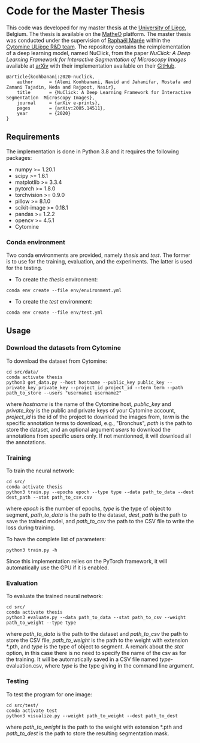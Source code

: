 # Code for the Master Thesis

This code was developed for my master thesis at the [University of Liège](https://www.uliege.be/), Belgium.
The thesis is available on the [MatheO](http://hdl.handle.net/2268.2/11470) platform.
The master thesis was conducted under the supervision of [Raphaël Marée](https://people.montefiore.uliege.be/maree/) within the [Cytomine ULiège R&D team](https://uliege.cytomine.org).
The repository contains the reimplementation of a deep learning model, named NuClick, from the paper *NuClick: A Deep Learning Framework for Interactive Segmentation of Microscopy Images* available at [arXiv](https://arxiv.org/abs/2005.14511) with their implementation available on their [GitHub](https://github.com/navidstuv/NuClick).

```
@article{koohbanani:2020-nuclick,
    author      = {Alemi Koohbanani, Navid and Jahanifar, Mostafa and Zamani Tajadin, Neda and Rajpoot, Nasir},
    title       = {NuClick: A Deep Learning Framework for Interactive Segmentation  Microscopy Images},
    journal     = {arXiv e-prints},
    pages       = {arXiv:2005.14511},
    year        = {2020}
}
```

## Requirements

The implementation is done in Python 3.8 and it requires the following packages:

- numpy >= 1.20.1
- scipy >= 1.6.1
- matplotlib >= 3.3.4
- pytorch >= 1.8.0
- torchvision >= 0.9.0
- pillow >= 8.1.0
- scikit-image >= 0.18.1
- pandas >= 1.2.2
- opencv >= 4.5.1
- Cytomine

### Conda environment

Two conda environments are provided, namely *thesis* and *test*.
The former is to use for the training, evaluation, and the experiments. The latter is used for the testing.

* To create the *thesis* environment:
```
conda env create --file env/environment.yml
```
* To create the *test* environment:
```
conda env create --file env/test.yml
```

## Usage

### Download the datasets from Cytomine

To download the dataset from Cytomine:
```
cd src/data/
conda activate thesis
python3 get_data.py --host hostname --public_key public_key --private_key private_key --project_id project_id --term term --path path_to_store --users "username1 username2"
```
where *hostname* is the name of the Cytomine host, *public_key* and *private_key* is the public and private keys of your Cytomine account, *project_id* is the id of the project to download the images from, *term* is the specific annotation terms to download, e.g., "Bronchus", *path* is the path to store the dataset, and an optional argument *users* to download the annotations from specific users only. If not mentionned, it will download all the annotations.

### Training

To train the neural network:
```
cd src/
conda activate thesis
python3 train.py --epochs epoch --type type --data path_to_data --dest dest_path --stat path_to_csv.csv
```
where *epoch* is the number of epochs, *type* is the type of object to segment, *path_to_data* is the path to the dataset, *dest_path* is the path to save the trained model, and *path_to_csv* the path to the CSV file to write the loss during training.

To have the complete list of parameters:
```
python3 train.py -h
```

Since this implementation relies on the PyTorch framework, it will automatically use the GPU if it is enabled.

### Evaluation

To evaluate the trained neural network:
```
cd src/
conda activate thesis
python3 evaluate.py --data path_to_data --stat path_to_csv --weight path_to_weight --type type
```
where *path_to_data* is the path to the dataset and *path_to_csv* the path to store the CSV file, *path_to_weight* is the path to the weight with extension *.pth, and *type* is the type of object to segment. A remark about the *stat* option, in this case there is no need to specify the name of the csv as for the training. It will be automatically saved in a CSV file named *type*-evaluation.csv, where *type* is the type giving in the command line argument.

### Testing

To test the program for one image:
```
cd src/test/
conda activate test
python3 visualize.py --weight path_to_weight --dest path_to_dest
```
where *path_to_weight* is the path to the weight with extension *.pth and *path_to_dest* is the path to store the resulting segmentation mask.

